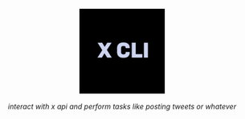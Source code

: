 <p align="center">
  <img src="./assets/x.png" alt="Logo" height=170>
</p>

<p align="center">

<center><i>interact with x api and perform tasks like posting tweets or whatever</i></center>